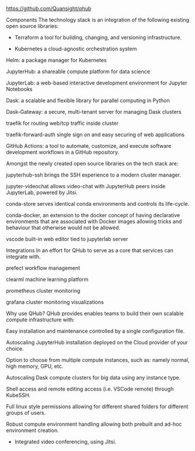https://github.com/Quansight/qhub

Components
The technology stack is an integration of the following existing open source libraries:

- Terraform a tool for building, changing, and versioning infrastructure.

- Kubernetes a cloud-agnostic orchestration system

Helm: a package manager for Kubernetes

JupyterHub: a shareable compute platform for data science

JupyterLab: a web-based interactive development environment for Jupyter Notebooks

Dask: a scalable and flexible library for parallel computing in Python

Dask-Gateway: a secure, multi-tenant server for managing Dask clusters

traefik for routing web/tcp traffic inside cluster

traefik-forward-auth single sign on and easy securing of web applications

GitHub Actions: a tool to automate, customize, and execute software development workflows in a GitHub repository.

Amongst the newly created open source libraries on the tech stack are:

jupyterhub-ssh brings the SSH experience to a modern cluster manager.

jupyter-videochat allows video-chat with JupyterHub peers inside JupyterLab, powered by Jitsi.

conda-store serves identical conda environments and controls its life-cycle.

conda-docker, an extension to the docker concept of having declarative environments that are associated with Docker images allowing tricks and behaviour that otherwise would not be allowed.

vscode built-in web editor tied to jupyterlab server


Integrations
In an effort for QHub to serve as a core that services can integrate with.

prefect workflow management

clearml machine learning platform

prometheus cluster monitoring

grafana cluster monitoring visualizations

Why use QHub?
QHub provides enables teams to build their own scalable compute infrastructure with:

Easy installation and maintenance controlled by a single configuration file.

Autoscaling JupyterHub installation deployed on the Cloud provider of your choice.

Option to choose from multiple compute instances, such as: namely normal, high memory, GPU, etc.

Autoscaling Dask compute clusters for big data using any instance type.

Shell access and remote editing access (i.e. VSCode remote) through KubeSSH.

Full linux style permissions allowing for different shared folders for different groups of users.

Robust compute environment handling allowing both prebuilt and ad-hoc environment creation.

- Integrated video conferencing, using Jitsi.


